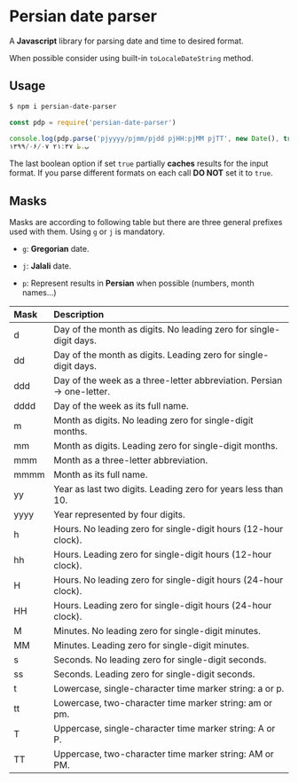 # Persian date parser

A **Javascript** library for parsing date and time to desired format.

When possible consider using built-in `toLocaleDateString` method.

## Usage


```bash
$ npm i persian-date-parser
```


```js
const pdp = require('persian-date-parser')

console.log(pdp.parse('pjyyyy/pjmm/pjdd pjHH:pjMM pjTT', new Date(), true))
۱۳۹۹/۰۶/۰۷ ۲۱:۳۷ ب.ظ
```

The last boolean option if set `true` partially **caches** results for the input format. If you parse different formats on each call **DO NOT** set it to `true`.

## Masks

Masks are according to following table but there are three general prefixes used with them. Using `g` or `j` is mandatory.

- `g`: **Gregorian** date.

- `j`: **Jalali** date.

- `p`: Represent results in **Persian** when possible (numbers, month names...)

| Mask | Description                                                            |
|:-----|:-----------------------------------------------------------------------|
| d    | Day of the month as digits. No leading zero for single-digit days.     |
| dd   | Day of the month as digits. Leading zero for single-digit days.        |
| ddd  | Day of the week as a three-letter abbreviation. Persian -> one-letter. |
| dddd | Day of the week as its full name.                                      |
| m    | Month as digits. No leading zero for single-digit months.              |
| mm   | Month as digits. Leading zero for single-digit months.                 |
| mmm  | Month as a three-letter abbreviation.                                  |
| mmmm | Month as its full name.                                                |
| yy   | Year as last two digits. Leading zero for years less than 10.          |
| yyyy | Year represented by four digits.                                       |
| h    | Hours. No leading zero for single-digit hours (12-hour clock).         |
| hh   | Hours. Leading zero for single-digit hours (12-hour clock).            |
| H    | Hours. No leading zero for single-digit hours (24-hour clock).         |
| HH   | Hours. Leading zero for single-digit hours (24-hour clock).            |
| M    | Minutes. No leading zero for single-digit minutes.                     |
| MM   | Minutes. Leading zero for single-digit minutes.                        |
| s    | Seconds. No leading zero for single-digit seconds.                     |
| ss   | Seconds. Leading zero for single-digit seconds.                        |
| t    | Lowercase, single-character time marker string: a or p.                |
| tt   | Lowercase, two-character time marker string: am or pm.                 |
| T    | Uppercase, single-character time marker string: A or P.                |
| TT   | Uppercase, two-character time marker string: AM or PM.                 |
